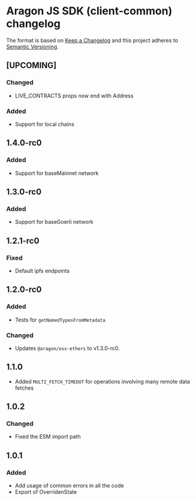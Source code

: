 # Aragon JS SDK (client-common) changelog

The format is based on [Keep a Changelog](http://keepachangelog.com/) and this project adheres to [Semantic Versioning](http://semver.org/).

<!--
TEMPLATE:
(Leave "## [UPCOMING]" first and describe the changes below it)

### Added
- Feature 1, 2, 3

### Changed
- Change 1, 2, 3

### Fixed
- Fix 1, 2, 3
-->

## [UPCOMING]
### Changed
- LIVE_CONTRACTS props now end with Address

### Added
- Support for local chains
## 1.4.0-rc0
### Added
- Support for baseMainnet network
## 1.3.0-rc0
### Added
- Support for baseGoerli network
## 1.2.1-rc0
### Fixed
- Default ipfs endpoints
## 1.2.0-rc0
### Added
- Tests for `getNamedTypesFromMetadata`
### Changed
- Updates `@aragon/osx-ethers` to v1.3.0-rc0.

## 1.1.0
- Added `MULTI_FETCH_TIMEOUT` for operations involving many remote data fetches

## 1.0.2
### Changed
- Fixed the ESM import path

## 1.0.1
### Added
- Add usage of common errors in all the code
- Export of OverridenState
